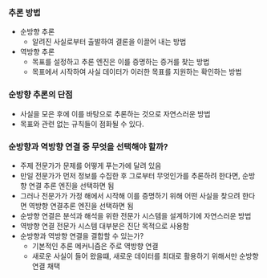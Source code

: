 ### 추론 방법
- 순방향 추론
	- 알려진 사실로부터 출발하여 결론을 이끌어 내는 방법
- 역방향 추론
	- 목표를 설정하고 추론 엔진은 이를 증명하는 증거를 찾는 방법
	- 목표에서 시작하여 사실 데이터가 이러한 목표를 지원하는 확인하는 방법

### 순방향 추론의 단점
- 사실을 모은 후에 이를 바탕으로 추론하는 것으로 자연스러운 방법
- 목표와 관련 없는 규칙들이 점화될 수 있다.

### 순방향과 역방향 연결 중 무엇을 선택해야 할까?
- 주제 전문가가 문제를 어떻게 푸는가에 달려 있음
- 만일 전문가가 먼저 정보를 수집한 후 그로부터 무엇인가를 추론하려 한다면, 순방향 연결 추론 엔진을 선택하면 됨
- 그러나 전문가가 가정 해에서 시작해 이를 증명하기 위해 어떤 사실을 찾으려 한다면 역방향 연결추론 엔진을 선택하면 됨
- 순방향 연결은 분석과 해석을 위한 전문가 시스템을 설계하기에 자연스러운 방법
- 역방향 연결 전문가 시스템 대부분은 진단 목적으로 사용함
- 순방향과 역방향 연결을 결합할 수 있는가?
	- 기본적인 추론 메커니즘은 주로 역방향 연결
	- 새로운 사실이 들어 왔을떄, 새로운 데이터를 최대로 활용하기 위해서만 순방향 연결 채택



